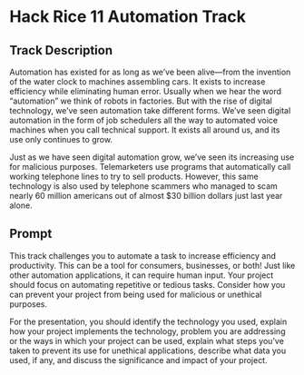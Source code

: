 # Hack Rice 11 Automation Track

## Track Description
Automation has existed for as long as we’ve been alive—from the invention of the water clock to machines assembling cars. It exists to increase efficiency while eliminating human error. Usually when we hear the word “automation” we think of robots in factories. But with the rise of digital technology, we’ve seen automation take different forms. We’ve seen digital automation in the form of job schedulers all the way to automated voice machines when you call technical support. It exists all around us, and its use only continues to grow.

Just as we have seen digital automation grow, we’ve seen its increasing use for malicious purposes. Telemarketers use programs that automatically call working telephone lines to try to sell products. However, this same technology is also used by telephone scammers who managed to scam nearly 60 million americans out of almost $30 billion dollars just last year alone.

## Prompt
This track challenges you to automate a task to increase efficiency and productivity. This can be a tool for consumers, businesses, or both! Just like other automation applications, it can require human input. Your project should focus on automating repetitive or tedious tasks. Consider how you can prevent your project from being used for malicious or unethical purposes. 

For the presentation, you should identify the technology you used, explain how your project implements the technology, problem you are addressing or the ways in which your project can be used, explain what steps you’ve taken to prevent its use for unethical applications, describe what data you used, if any, and discuss the significance and impact of your project.
